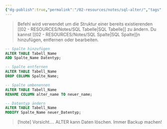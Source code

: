 ```yaml
---
{"dg-publish":true,"permalink":"/02-resources/notes/sql-alter/","tags":["informatik/code/SQL","informatik/datenbank"],"noteIcon":"","updated":"2025-09-16T23:41:26.000+02:00"}
---
```


> Befehl wird verwendet um die Struktur einer bereits existierenden [[02 - RESOURCES/Notes/SQL Tabelle\|SQL Tabelle]] zu ändern. Du kannst [[02 - RESOURCES/Notes/SQL Spalte\|SQL Spalte]]n hinzufügen, entfernen oder bearbeiten.

```sql
-- Spalte hinzufügen
ALTER TABLE Tabell_Name 
ADD Spalte_Name Datentyp;
```

```sql
-- Spalte entfernen
ALTER TABLE Tabell_Name 
DROP COLUMN Spalte_Name;
```

```sql
-- Spalte umbenennen
ALTER TABLE Tabell_Name 
RENAME COLUMN alter_name TO neuer_name;
```

```sql
-- Datentyp ändern
ALTER TABLE Tabell_Name 
MODIFY Spalte_Name neuer_Datentyp;
```

> [!note] Vorsicht.... ALTER kann Daten löschen. Immer Backup machen!